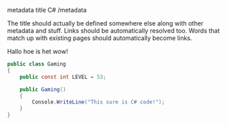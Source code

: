 ﻿metadata
title C#
/metadata

The title should actually be defined somewhere else along with other metadata and stuff. Links should be automatically resolved too. Words that match up with existing pages should automatically become links.

Hallo hoe is het wow!

```csharp
public class Gaming
{
	public const int LEVEL = 53;

	public Gaming()
	{
		Console.WriteLine("This sure is C# code!");
	}
}
```